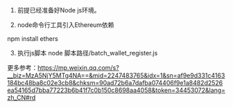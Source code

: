1. 前提已经准备好Node js环境。

2. node命令行工具引入Ethereum依赖

npm install ethers

3. 执行js脚本
node  脚本路径/batch_wallet_register.js


更多参考：https://mp.weixin.qq.com/s?__biz=MzA5NjY5MTg4NA==&mid=2247483765&idx=1&sn=af9e9d331c4163184bc48ba8c02e3cb8&chksm=90ad72b6a7dafba074406f9e1a8482d2526ea54165d7bba77223b6b41f7c0b150c8698aa4058&token=34453072&lang=zh_CN#rd
